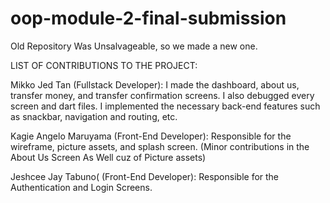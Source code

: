 # oop-module-2-final-submission
Old Repository Was Unsalvageable, so we made a new one.


LIST OF CONTRIBUTIONS TO THE PROJECT:

Mikko Jed Tan (Fullstack Developer): I made the dashboard, about us, transfer money, and transfer confirmation screens. I also debugged every screen and dart files. I implemented the necessary back-end features such as snackbar, navigation and routing, etc.


Kagie Angelo Maruyama (Front-End Developer): Responsible for the wireframe, picture assets, and splash screen. (Minor contributions in the About Us Screen As Well cuz of Picture assets)


Jeshcee Jay Tabuno( (Front-End Developer): Responsible for the Authentication and Login Screens.



